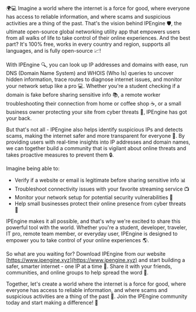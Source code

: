 🌍💻 Imagine a world where the internet is a force for good, where everyone has access to reliable information, and where scams and suspicious activities are a thing of the past. That's the vision behind IPEngine 🛡️, the ultimate open-source global networking utility app that empowers users from all walks of life to take control of their online experiences. And the best part? It's 100% free, works in every country and region, supports all languages, and is fully open-source 📈!

With IPEngine 🔍, you can look up IP addresses and domains with ease, run DNS (Domain Name System) and WHOIS (Who Is) queries to uncover hidden information, trace routes to diagnose internet issues, and monitor your network setup like a pro 💻. Whether you're a student checking if a domain is fake before sharing sensitive info 📚, a remote worker troubleshooting their connection from home or coffee shop ☕️, or a small business owner protecting your site from cyber threats 🏢, IPEngine has got your back.

But that's not all - IPEngine also helps identify suspicious IPs and detects scams, making the internet safer and more transparent for everyone 💪. By providing users with real-time insights into IP addresses and domain names, we can together build a community that is vigilant about online threats and takes proactive measures to prevent them 🔒.

Imagine being able to:

* Verify if a website or email is legitimate before sharing sensitive info 📊
* Troubleshoot connectivity issues with your favorite streaming service 📺
* Monitor your network setup for potential security vulnerabilities 🚀
* Help small businesses protect their online presence from cyber threats 💼

IPEngine makes it all possible, and that's why we're excited to share this powerful tool with the world. Whether you're a student, developer, traveler, IT pro, remote team member, or everyday user, IPEngine is designed to empower you to take control of your online experiences 🌎.

So what are you waiting for? Download IPEngine from our website [https://www.ipengine.xyz](https://www.ipengine.xyz) and start building a safer, smarter internet - one IP at a time 🔗. Share it with your friends, communities, and online groups to help spread the word 💬.

Together, let's create a world where the internet is a force for good, where everyone has access to reliable information, and where scams and suspicious activities are a thing of the past 🌟. Join the IPEngine community today and start making a difference! 👏